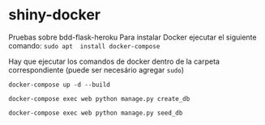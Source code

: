 # shiny-docker
Pruebas sobre bdd-flask-heroku
Para instalar Docker ejecutar el siguiente comando:
```sudo apt  install docker-compose```

Hay que ejecutar los comandos de docker dentro de la carpeta correspondiente (puede ser necesário agregar ```sudo```)

```docker-compose up -d --build```

```docker-compose exec web python manage.py create_db```

```docker-compose exec web python manage.py seed_db```
